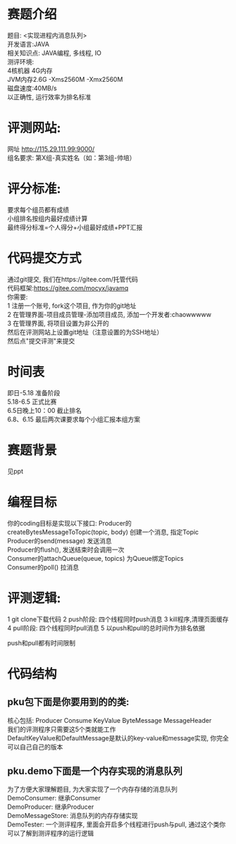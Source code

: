 # 赛题介绍
题目: <实现进程内消息队列>  
开发语言:JAVA  
相关知识点: JAVA编程, 多线程, IO    
测评环境:   
	4核机器 4G内存   
	JVM内存2.6G -Xms2560M -Xmx2560M  
	磁盘速度:40MB/s  
以正确性, 运行效率为排名标准  
# 评测网站:
网址 http://115.29.111.99:9000/    
组名要求: 第X组-真实姓名（如：第3组-帅培）
# 评分标准:    
要求每个组员都有成绩    
小组排名按组内最好成绩计算    
最终得分标准=个人得分+小组最好成绩+PPT汇报
# 代码提交方式
通过git提交, 我们在https://gitee.com/托管代码  
代码框架:https://gitee.com/mocyx/javamq  
你需要:   
1 注册一个账号, fork这个项目, 作为你的git地址     
2 在管理界面-项目成员管理-添加项目成员, 添加一个开发者:chaowwwww    
3 在管理界面, 将项目设置为非公开的    
然后在评测网站上设置git地址（注意设置的为SSH地址）    
然后点"提交评测"来提交  

# 时间表
即日-5.18   准备阶段       
5.18-6.5    正式比赛    
6.5日晚上10：00    截止排名    
6.8、6.15 最后两次课要求每个小组汇报本组方案
# 赛题背景
见ppt
# 编程目标
你的coding目标是实现以下接口:
Producer的createBytesMessageToTopic(topic, body) 创建一个消息, 指定Topic  
Producer的send(message) 发送消息  
Producer的flush(), 发送结束时会调用一次  
Consumer的attachQueue(queue, topics) 为Queue绑定Topics  
Consumer的poll()  拉消息  
# 评测逻辑:
1 git clone下载代码
2 push阶段: 四个线程同时push消息
3 kill程序,清理页面缓存
4 pull阶段: 四个线程同时pull消息
5 以push和pull的总时间作为排名依据

push和pull都有时间限制
# 代码结构
## pku包下面是你要用到的的类:
核心包括: Producer Consume KeyValue ByteMessage MessageHeader  
我们的评测程序只需要这5个类就能工作  
DefaultKeyValue和DefaultMessage是默认的key-value和message实现, 你完全可以自己自己的版本  
## pku.demo下面是一个内存实现的消息队列
为了方便大家理解题目, 为大家实现了一个内存存储的消息队列  
DemoConsumer: 继承Consumer  
DemoProducer: 继承Producer  
DemoMessageStore: 消息队列的内存存储实现  
DemoTester: 一个测评程序, 里面会开启多个线程进行push与pull, 通过这个类你可以了解到测评程序的运行逻辑     

